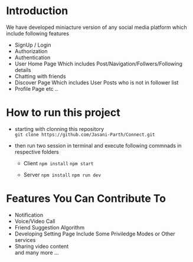 # Introduction

We have developed miniacture version of any social media platform which include following features    
- SignUp / Login
- Authorization
- Authentication
- User Home Page Which includes Post/Navigation/Follwers/Following details
- Chatting with friends
- Discover Page Which includes User Posts who is not in follower list
- Profile Page etc ..

# How to run this project

- starting with clonning this repository     
`git clone https://github.com/Jasani-Parth/Connect.git`

- then run two session in terminal and execute following commnads in respective folders  
  - Client 
  `npm install` 
  `npm start`
  
  - Server
  `npm install` 
  `npm run dev`
 
 
# Features You Can Contribute To
- Notification
- Voice/Video Call
- Friend Suggestion Algorithm
- Developing Setting Page Include Some Priviledge Modes or Other services
- Sharing video content  
and many more ...
